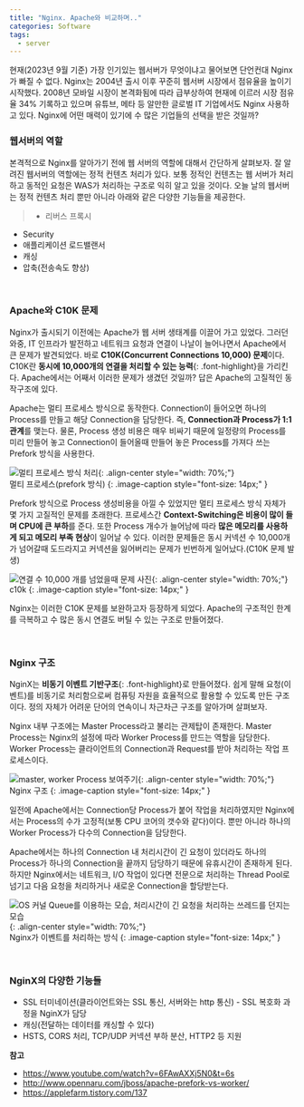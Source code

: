 ```yaml
---  
title: "Nginx. Apache와 비교하며.."
categories: Software
tags:
  - server
---  
```



현재(2023년 9월 기준) 가장 인기있는 웹서버가 무엇이냐고 물어보면 단언컨대 Nginx가 빠질 수 없다. Nginx는 2004년 출시 이후 꾸준히 웹서버 시장에서 점유율을 높이기 시작했다. 2008년 모바일 시장이 본격화됨에 따라 급부상하여 현재에 이르러 시장 점유율 34% 기록하고 있으며 유튜브, 메타 등 알만한 글로벌 IT 기업에서도 Nginx 사용하고 있다. Nginx에 어떤 매력이 있기에 수 많은 기업들의 선택을 받은 것일까?  

### 웹서버의 역할
본격적으로 Nginx를 알아가기 전에 웹 서버의 역할에 대해서 간단하게 살펴보자. 잘 알려진 웹서버의 역할에는 정적 컨텐츠 처리가 있다. 보통 정적인 컨텐츠는 웹 서버가 처리하고 동적인 요청은 WAS가 처리하는 구조로 익히 알고 있을 것이다. 오늘 날의 웹서버는 정적 컨텐츠 처리 뿐만 아니라 아래와 같은 다양한 기능들을 제공한다.  

> - 리버스 프록시
- Security
- 애플리케이션 로드밸랜서
- 캐싱
- 압축(전송속도 향상)

<br />  

### Apache와 C10K 문제
Nginx가 출시되기 이전에는 Apache가 웹 서버 생태계를 이끌어 가고 있었다. 그러던 와중, IT 인프라가 발전하고 네트워크 요청과 연결이 나날이 늘어나면서 Apache에서 큰 문제가 발견되었다. 바로 **C10K(Concurrent Connections 10,000) 문제**이다. C10K란 **동시에 10,000개의 연결을 처리할 수 있는 능력**{: .font-highlight}을 가리킨다. Apache에서는 어째서 이러한 문제가 생겼던 것일까? 답은 Apache의 고질적인 동작구조에 있다.  

Apache는 멀티 프로세스 방식으로 동작한다. Connection이 들어오면 하나의 Process를 만들고 해당 Connection을 담당한다. 즉, **Connection과 Process가 1:1 관계**를 맺는다. 물론, Process 생성 비용은 매우 비싸기 때문에 일정량의 Process를 미리 만들어 놓고 Connection이 들어올때 만들어 놓은 Process를 가져다 쓰는 Prefork 방식을 사용한다.  

![멀티 프로세스 방식 처리](https://github.com/AUSG/2023-No-Remember-Yes-Record/assets/52196792/f2e74657-60b8-46c6-bf4f-1cd88fd24425){: .align-center style="width: 70%;"}  
멀티 프로세스(prefork 방식)
{: .image-caption style="font-size: 14px;" }   

Prefork 방식으로 Process 생성비용을 아낄 수 있었지만 멀티 프로세스 방식 자체가 몇 가지 고질적인 문제를 초래한다. 프로세스간 **Context-Switching은 비용이 많이 들며 CPU에 큰 부하**를 준다. 또한 Process 개수가 늘어남에 따라 **많은 메모리를 사용하게 되고 메모리 부족 현상**이 일어날 수 있다. 이러한 문제들은 동시 커넥션 수 10,000개가 넘어갈때 도드라지고 커넥션을 잃어버리는 문제가 빈번하게 일어났다.(C10K 문제 발생)  

![연결 수 10,000 개를 넘었을때 문제 사진](https://github.com/AUSG/2023-No-Remember-Yes-Record/assets/52196792/8928cd7c-f06a-4b19-beff-6a0cf7846863){: .align-center style="width: 70%;"}  
c10k
{: .image-caption style="font-size: 14px;" }   

Nginx는 이러한 C10K 문제를 보완하고자 등장하게 되었다. Apache의 구조적인 한계를 극복하고 수 많은 동시 연결도 버틸 수 있는 구조로 만들어졌다.  

<br />  

### Nginx 구조
NginX는 **비동기 이벤트 기반구조**{: .font-highlight}로 만들어졌다. 쉽게 말해 요청(이벤트)를 비동기로 처리함으로써 컴퓨팅 자원을 효율적으로 활용할 수 있도록 만든 구조이다. 정의 자체가 어려운 단어의 연속이니 차근차근 구조를 알아가며 살펴보자.  

Nginx 내부 구조에는 Master Process라고 불리는 관제탑이 존재한다. Master Process는 Nginx의 설정에 따라 Worker Process를 만드는 역할을 담당한다. Worker Process는 클라이언트의 Connection과 Request를 받아 처리하는 작업 프로세스이다.

![master, worker Process 보여주기](https://github.com/AUSG/2023-No-Remember-Yes-Record/assets/52196792/b81ab8e9-d391-4ed0-bdf1-c7ea9191897f){: .align-center style="width: 70%;"}  
Nginx 구조
{: .image-caption style="font-size: 14px;" }  

일전에 Apache에서는 Connection당 Process가 붙어 작업을 처리하였지만 Nginx에서는 Process의 수가 고정적(보통 CPU 코어의 갯수와 같다)이다. 뿐만 아니라 하나의 Worker Process가 다수의 Connection을 담당한다.

Apache에서는 하나의 Connection 내 처리시간이 긴 요청이 있더라도 하나의 Process가 하나의 Connection을 끝까지 담당하기 때문에 유휴시간이 존재하게 된다. 하지만 Nginx에서는 네트워크, I/O 작업이 있다면 전문으로 처리하는 Thread Pool로 넘기고 다음 요청을 처리하거나 새로운 Connection을 할당받는다.

![OS 커널 Queue를 이용하는 모습, 처리시간이 긴 요청을 처리하는 쓰레드를 던지는 모습](https://github.com/AUSG/2023-No-Remember-Yes-Record/assets/52196792/7d514b28-ba0c-4088-93ed-1e03a46a2eb1){: .align-center style="width: 70%;"}  
Nginx가 이벤트를 처리하는 방식
{: .image-caption style="font-size: 14px;" }

<br /> 

### NginX의 다양한 기능들
- SSL 터미네이션(클라이언트와는 SSL 통신, 서버와는 http 통신) - SSL 복호화 과정을 NginX가 담당
- 캐싱(전달하는 데이터를 캐싱할 수 있다)
- HSTS, CORS 처리, TCP/UDP 커넥션 부하 분산, HTTP2 등 지원  


**참고**  
- https://www.youtube.com/watch?v=6FAwAXXj5N0&t=6s
- http://www.opennaru.com/jboss/apache-prefork-vs-worker/
- https://applefarm.tistory.com/137